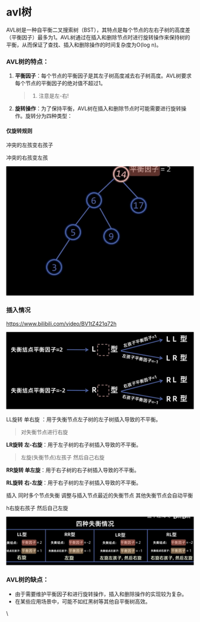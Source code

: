 # avl树

AVL树是一种自平衡二叉搜索树（BST），其特点是每个节点的左右子树的高度差（平衡因子）最多为1。AVL树通过在插入和删除节点时进行旋转操作来保持树的平衡，从而保证了查找、插入和删除操作的时间复杂度为O(log n)。


### AVL树的特点：

1. **平衡因子**：每个节点的平衡因子是其左子树高度减去右子树高度。AVL树要求每个节点的平衡因子的绝对值不超过1。

   > 1. 注意是左-右!
   >
2. **旋转操作**：为了保持平衡，AVL树在插入和删除节点时可能需要进行旋转操作。旋转分为四种类型：

#### 仅旋转规则

冲突的左孩变右孩子

冲突的右孩变左孩

![1735029891995](images/9第九章avl树/1735029891995.png)

### 插入情况

https://www.bilibili.com/video/BV1tZ421q72h

![1735030280718](images/9第九章avl树/1735030280718.png)

LL旋转 单右旋 ：用于失衡节点左子树的左子树插入导致的不平衡。

> 对失衡节点进行右旋
>

**LR旋转 左-右旋**：用于左子树的右子树插入导致的不平衡。

> 左旋(失衡节点)左孩子 然后自己右旋
>

**RR旋转 单左旋**：用于右子树的右子树插入导致的不平衡。

**RL旋转 右-左旋**：用于右子树的左子树插入导致的不平衡。

插入 同时多个节点失衡  调整与插入节点最近的失衡节点 其他失衡节点会自动平衡

h右旋右孩子 然后自己左旋

![1735030121044](images/9第九章avl树/1735030121044.png)



### AVL树的缺点：

- 由于需要维护平衡因子和进行旋转操作，插入和删除操作的实现较为复杂。
- 在某些应用场景中，可能不如红黑树等其他自平衡树高效。

\
